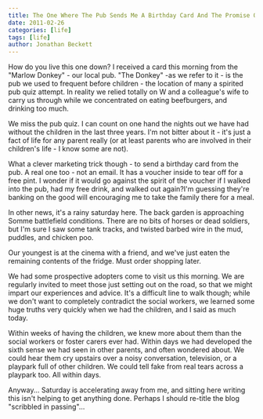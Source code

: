 ```yaml
---
title: The One Where The Pub Sends Me A Birthday Card And The Promise Of Afree Pint
date: 2011-02-26
categories: [life]
tags: [life]
author: Jonathan Beckett
---
```


How do you live this one down? I received a card this morning from the "Marlow Donkey" - our local pub. "The Donkey" -as we refer to it - is the pub we used to frequent before children - the location of many a spirited pub quiz attempt. In reality we relied totally on W and a colleague's wife to carry us through while we concentrated on eating beefburgers, and drinking too much.

We miss the pub quiz. I can count on one hand the nights out we have had without the children in the last three years. I'm not bitter about it - it's just a fact of life for any parent really (or at least parents who are involved in their children's life - I know some are not).

What a clever marketing trick though - to send a birthday card from the pub. A real one too - not an email. It has a voucher inside to tear off for a free pint. I wonder if it would go against the spirit of the voucher if I walked into the pub, had my free drink, and walked out again?I'm guessing they're banking on the good will encouraging me to take the family there for a meal.

In other news, it's a rainy saturday here. The back garden is approaching Somme battlefield conditions. There are no bits of horses or dead soldiers, but I'm sure I saw some tank tracks, and twisted barbed wire in the mud, puddles, and chicken poo.

Our youngest is at the cinema with a friend, and we've just eaten the remaining contents of the fridge. Must order shopping later.

We had some prospective adopters come to visit us this morning. We are regularly invited to meet those just setting out on the road, so that we might impart our experiences and advice. It's a difficult line to walk though; while we don't want to completely contradict the social workers, we learned some huge truths very quickly when we had the children, and I said as much today.

Within weeks of having the children, we knew more about them than the social workers or foster carers ever had. Within days we had developed the sixth sense we had seen in other parents, and often wondered about. We could hear them cry upstairs over a noisy conversation, television, or a playpark full of other children. We could tell fake from real tears across a playpark too. All within days.

Anyway... Saturday is accelerating away from me, and sitting here writing this isn't helping to get anything done. Perhaps I should re-title the blog "scribbled in passing"...